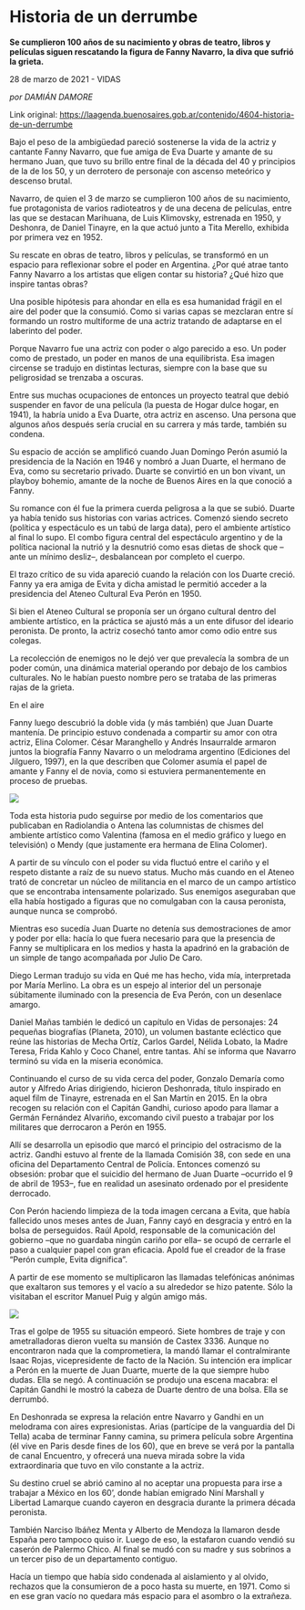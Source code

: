 # Historia de un derrumbe

**Se cumplieron 100 años de su nacimiento y obras de teatro, libros y películas siguen rescatando la figura de Fanny Navarro, la diva que sufrió la grieta.**

28 de marzo de 2021 - VIDAS

_por DAMIÁN DAMORE_

Link original: https://laagenda.buenosaires.gob.ar/contenido/4604-historia-de-un-derrumbe



Bajo el peso de la ambigüedad pareció sostenerse la vida de la actriz y cantante Fanny Navarro, que fue amiga de Eva Duarte y amante de su hermano Juan, que tuvo su brillo entre final de la década del 40 y principios de la de los 50, y un derrotero de personaje con ascenso meteórico y descenso brutal.




Navarro, de quien el 3 de marzo se cumplieron 100 años de su nacimiento, fue protagonista de varios radioteatros y de una decena de películas, entre las que se destacan Marihuana, de Luis Klimovsky, estrenada en 1950, y Deshonra, de Daniel Tinayre, en la que actuó junto a Tita Merello, exhibida por primera vez en 1952.




Su rescate en obras de teatro, libros y películas, se transformó en un espacio para reflexionar sobre el poder en Argentina. ¿Por qué atrae tanto Fanny Navarro a los artistas que eligen contar su historia? ¿Qué hizo que inspire tantas obras?




Una posible hipótesis para ahondar en ella es esa humanidad frágil en el aire del poder que la consumió. Como si varias capas se mezclaran entre sí formando un rostro multiforme de una actriz tratando de adaptarse en el laberinto del poder.




Porque Navarro fue una actriz con poder o algo parecido a eso. Un poder como de prestado, un poder en manos de una equilibrista. Esa imagen circense se tradujo en distintas lecturas, siempre con la base que su peligrosidad se trenzaba a oscuras.




Entre sus muchas ocupaciones de entonces un proyecto teatral que debió suspender en favor de una película (la puesta de Hogar dulce hogar, en 1941), la habría unido a Eva Duarte, otra actriz en ascenso. Una persona que algunos años después sería crucial en su carrera y más tarde, también su condena.




Su espacio de acción se amplificó cuando Juan Domingo Perón asumió la presidencia de la Nación en 1946 y nombró a Juan Duarte, el hermano de Eva, como su secretario privado. Duarte se convirtió en un bon vivant, un playboy bohemio, amante de la noche de Buenos Aires en la que conoció a Fanny.




Su romance con él fue la primera cuerda peligrosa a la que se subió. Duarte ya había tenido sus historias con varias actrices. Comenzó siendo secreto (política y espectáculo es un tabú de larga data), pero el ambiente artístico al final lo supo. El combo figura central del espectáculo argentino y de la política nacional la nutrió y la desnutrió como esas dietas de shock que –ante un mínimo desliz–, desbalancean por completo el cuerpo.




El trazo crítico de su vida apareció cuando la relación con los Duarte creció. Fanny ya era amiga de Evita y dicha amistad le permitió acceder a la presidencia del Ateneo Cultural Eva Perón en 1950.




Si bien el Ateneo Cultural se proponía ser un órgano cultural dentro del ambiente artístico, en la práctica se ajustó más a un ente difusor del ideario peronista. De pronto, la actriz cosechó tanto amor como odio entre sus colegas.




La recolección de enemigos no le dejó ver que prevalecía la sombra de un poder común, una dinámica material operando por debajo de los cambios culturales. No le habían puesto nombre pero se trataba de las primeras rajas de la grieta.




En el aire




Fanny luego descubrió la doble vida (y más también) que Juan Duarte mantenía. De principio estuvo condenada a compartir su amor con otra actriz, Elina Colomer. César Maranghello y Andrés Insaurralde armaron juntos la biografía Fanny Navarro o un melodrama argentino (Ediciones del Jilguero, 1997), en la que describen que Colomer asumía el papel de amante y Fanny el de novia, como si estuviera permanentemente en proceso de pruebas.




![](https://cdn.flowlikemusic.com/files/images/43767/c3ba837d-6ad7-42e6-93d6-2f0df7449330.jpg)




Toda esta historia pudo seguirse por medio de los comentarios que publicaban en Radiolandia o Antena las columnistas de chismes del ambiente artístico como Valentina (famosa en el medio gráfico y luego en televisión) o Mendy (que justamente era hermana de Elina Colomer).




A partir de su vínculo con el poder su vida fluctuó entre el cariño y el respeto distante a raíz de su nuevo status. Mucho más cuando en el Ateneo trató de concretar un núcleo de militancia en el marco de un campo artístico que se encontraba intensamente polarizado. Sus enemigos aseguraban que ella había hostigado a figuras que no comulgaban con la causa peronista, aunque nunca se comprobó.




Mientras eso sucedía Juan Duarte no detenía sus demostraciones de amor y poder por ella: hacía lo que fuera necesario para que la presencia de Fanny se multiplicara en los medios y hasta la apadrinó en la grabación de un simple de tango acompañada por Julio De Caro.




Diego Lerman tradujo su vida en Qué me has hecho, vida mía, interpretada por María Merlino. La obra es un espejo al interior del un personaje súbitamente iluminado con la presencia de Eva Perón, con un desenlace amargo.




Daniel Mañas también le dedicó un capítulo en Vidas de personajes: 24 pequeñas biografías (Planeta, 2010), un volumen bastante ecléctico que reúne las historias de Mecha Ortíz, Carlos Gardel, Nélida Lobato, la Madre Teresa, Frida Kahlo y Coco Chanel, entre tantas. Ahí se informa que Navarro terminó su vida en la miseria económica.




Continuando el curso de su vida cerca del poder, Gonzalo Demaría como autor y Alfredo Arias dirigiendo, hicieron Deshonrada, título inspirado en aquel film de Tinayre, estrenada en el San Martín en 2015. En la obra recogen su relación con el Capitán Gandhi, curioso apodo para llamar a Germán Fernández Alvariño, excomando civil puesto a trabajar por los militares que derrocaron a Perón en 1955.




Allí se desarrolla un episodio que marcó el principio del ostracismo de la actriz. Gandhi estuvo al frente de la llamada Comisión 38, con sede en una oficina del Departamento Central de Policía. Entonces comenzó su obsesión: probar que el suicidio del hermano de Juan Duarte –ocurrido el 9 de abril de 1953–, fue en realidad un asesinato ordenado por el presidente derrocado.




Con Perón haciendo limpieza de la toda imagen cercana a Evita, que había fallecido unos meses antes de Juan, Fanny cayó en desgracia y entró en la bolsa de perseguidos. Raúl Apold, responsable de la comunicación del gobierno –que no guardaba ningún cariño por ella– se ocupó de cerrarle el paso a cualquier papel con gran eficacia. Apold fue el creador de la frase “Perón cumple, Evita dignifica”.




A partir de ese momento se multiplicaron las llamadas telefónicas anónimas que exaltaron sus temores y el vacío a su alrededor se hizo patente. Sólo la visitaban el escritor Manuel Puig y algún amigo más.




![](https://cdn.flowlikemusic.com/files/images/43768/f99ba4b4-09c5-43ec-82f1-f4c0ed3298f1.jpg)




Tras el golpe de 1955 su situación empeoró. Siete hombres de traje y con ametralladoras dieron vuelta su mansión de Castex 3336. Aunque no encontraron nada que la comprometiera, la mandó llamar el contralmirante Isaac Rojas, vicepresidente de facto de la Nación. Su intención era implicar a Perón en la muerte de Juan Duarte, muerte de la que siempre hubo dudas. Ella se negó. A continuación se produjo una escena macabra: el Capitán Gandhi le mostró la cabeza de Duarte dentro de una bolsa. Ella se derrumbó.




En Deshonrada se expresa la relación entre Navarro y Gandhi en un melodrama con aires expresionistas. Arias (partícipe de la vanguardia del Di Tella) acaba de terminar Fanny camina, su primera película sobre Argentina (él vive en Paris desde fines de los 60), que en breve se verá por la pantalla de canal Encuentro, y ofrecerá una nueva mirada sobre la vida extraordinaria que tuvo en vilo constante a la actriz.




Su destino cruel se abrió camino al no aceptar una propuesta para irse a trabajar a México en los 60’, donde habían emigrado Niní Marshall y Libertad Lamarque cuando cayeron en desgracia durante la primera década peronista.




También Narciso Ibáñez Menta y Alberto de Mendoza la llamaron desde España pero tampoco quiso ir. Luego de eso, la estafaron cuando vendió su caserón de Palermo Chico. Al final se mudó con su madre y sus sobrinos a un tercer piso de un departamento contiguo.




Hacía un tiempo que había sido condenada al aislamiento y al olvido, rechazos que la consumieron de a poco hasta su muerte, en 1971. Como si en ese gran vacío no quedara más espacio para el asombro o la extrañeza.



